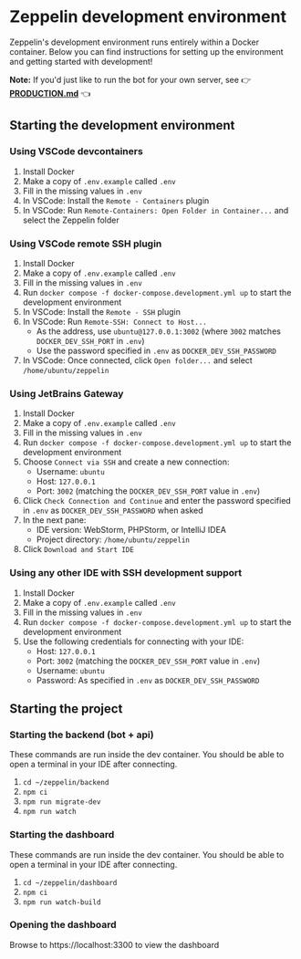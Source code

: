 # Zeppelin development environment
Zeppelin's development environment runs entirely within a Docker container.
Below you can find instructions for setting up the environment and getting started with development!

**Note:** If you'd just like to run the bot for your own server, see 👉 **[PRODUCTION.md](./PRODUCTION.md)** 👈

## Starting the development environment

### Using VSCode devcontainers
1. Install Docker
2. Make a copy of `.env.example` called `.env`
3. Fill in the missing values in `.env`
4. In VSCode: Install the `Remote - Containers` plugin
5. In VSCode: Run `Remote-Containers: Open Folder in Container...` and select the Zeppelin folder

### Using VSCode remote SSH plugin
1. Install Docker
2. Make a copy of `.env.example` called `.env`
3. Fill in the missing values in `.env`
4. Run `docker compose -f docker-compose.development.yml up` to start the development environment
5. In VSCode: Install the `Remote - SSH` plugin
6. In VSCode: Run `Remote-SSH: Connect to Host...`
    * As the address, use `ubuntu@127.0.0.1:3002` (where `3002` matches `DOCKER_DEV_SSH_PORT` in `.env`)
    * Use the password specified in `.env` as `DOCKER_DEV_SSH_PASSWORD`
7. In VSCode: Once connected, click `Open folder...` and select `/home/ubuntu/zeppelin`

### Using JetBrains Gateway
1. Install Docker
2. Make a copy of `.env.example` called `.env`
3. Fill in the missing values in `.env`
4. Run `docker compose -f docker-compose.development.yml up` to start the development environment
5. Choose `Connect via SSH` and create a new connection:
    * Username: `ubuntu`
    * Host: `127.0.0.1`
    * Port: `3002` (matching the `DOCKER_DEV_SSH_PORT` value in `.env`)
6. Click `Check Connection and Continue` and enter the password specified in `.env` as `DOCKER_DEV_SSH_PASSWORD` when asked
7. In the next pane:
    * IDE version: WebStorm, PHPStorm, or IntelliJ IDEA
    * Project directory: `/home/ubuntu/zeppelin`
8. Click `Download and Start IDE`

### Using any other IDE with SSH development support
1. Install Docker
2. Make a copy of `.env.example` called `.env`
3. Fill in the missing values in `.env`
4. Run `docker compose -f docker-compose.development.yml up` to start the development environment
5. Use the following credentials for connecting with your IDE:
    * Host: `127.0.0.1`
    * Port: `3002` (matching the `DOCKER_DEV_SSH_PORT` value in `.env`)
    * Username: `ubuntu`
    * Password: As specified in `.env` as `DOCKER_DEV_SSH_PASSWORD`

## Starting the project

### Starting the backend (bot + api)
These commands are run inside the dev container. You should be able to open a terminal in your IDE after connecting.

1. `cd ~/zeppelin/backend`
2. `npm ci`
3. `npm run migrate-dev`
4. `npm run watch`

### Starting the dashboard
These commands are run inside the dev container. You should be able to open a terminal in your IDE after connecting.

1. `cd ~/zeppelin/dashboard`
2. `npm ci`
3. `npm run watch-build`

### Opening the dashboard
Browse to https://localhost:3300 to view the dashboard
